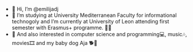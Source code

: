 - 👋 Hi, I’m @emilijadj
- 🌱 I’m studying at University Mediterranean Faculty for informational technogoly and I’m currently at University of Leon attending first semester with Erasmus+ programme. 👩‍🎓
- 👀 And also interested in computer science and programming💻, music🎶, movies🎞️ and my baby dog Aja 🐕💙


<!---
emilijadj/emilijadj is a ✨ special ✨ repository because its `README.md` (this file) appears on your GitHub profile.
You can click the Preview link to take a look at your changes.
--->
